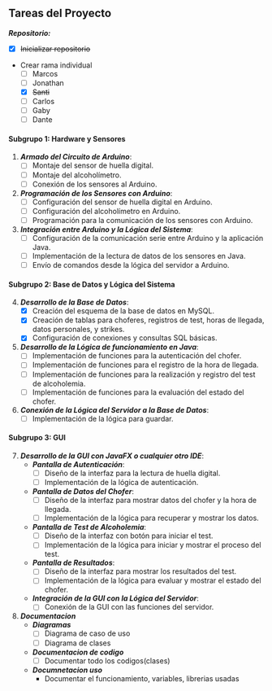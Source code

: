 
## Tareas del Proyecto

***Repositorio:***
- [x] ~~Inicializar repositorio~~
- Crear rama individual
    - [ ] Marcos
    - [ ] Jonathan
    - [x] ~~Santi~~
    - [ ] Carlos
    - [ ] Gaby
    - [ ] Dante

#### Subgrupo 1: Hardware y Sensores
1. ***Armado del Circuito de Arduino***:
   - [ ] Montaje del sensor de huella digital.
   - [ ] Montaje del alcoholímetro.
   - [ ] Conexión de los sensores al Arduino.

2. ***Programación de los Sensores con Arduino***:
   - [ ] Configuración del sensor de huella digital en Arduino.
   - [ ] Configuración del alcoholímetro en Arduino.
   - [ ] Programación para la comunicación de los sensores con Arduino.

3. ***Integración entre Arduino y la Lógica del Sistema***:
   - [ ] Configuración de la comunicación serie entre Arduino y la aplicación Java.
   - [ ] Implementación de la lectura de datos de los sensores en Java.
   - [ ] Envío de comandos desde la lógica del servidor a Arduino.

#### Subgrupo 2: Base de Datos y Lógica del Sistema

4. ***Desarrollo de la Base de Datos***:
   - [x] Creación del esquema de la base de datos en MySQL.
   - [x] Creación de tablas para choferes, registros de test, horas de llegada, datos personales, y strikes.
   - [x] Configuración de conexiones y consultas SQL básicas.

5. ***Desarrollo de la Lógica de funcionamiento en Java***:
   - [ ] Implementación de funciones para la autenticación del chofer.
   - [ ] Implementación de funciones para el registro de la hora de llegada.
   - [ ] Implementación de funciones para la realización y registro del test de alcoholemia.
   - [ ] Implementación de funciones para la evaluación del estado del chofer.

6. ***Conexión de la Lógica del Servidor a la Base de Datos***:
   - [ ] Implementación de la lógica para guardar.

#### Subgrupo 3: GUI

7. ***Desarrollo de la GUI con JavaFX o cualquier otro IDE***:
   - ***Pantalla de Autenticación***:
     - [ ] Diseño de la interfaz para la lectura de huella digital.
     - [ ] Implementación de la lógica de autenticación.
   - ***Pantalla de Datos del Chofer***:
     - [ ] Diseño de la interfaz para mostrar datos del chofer y la hora de llegada.
     - [ ] Implementación de la lógica para recuperar y mostrar los datos.
   - ***Pantalla de Test de Alcoholemia***:
     - [ ] Diseño de la interfaz con botón para iniciar el test.
     - [ ] Implementación de la lógica para iniciar y mostrar el proceso del test.
   - ***Pantalla de Resultados***:
     - [ ] Diseño de la interfaz para mostrar los resultados del test.
     - [ ] Implementación de la lógica para evaluar y mostrar el estado del chofer.
   - ***Integración de la GUI con la Lógica del Servidor***:
     - [ ] Conexión de la GUI con las funciones del servidor.
8. ***Documentacion***
   - ***Diagramas***
      - [ ] Diagrama de caso de uso
      - [ ] Diagrama de clases
   - ***Documentacion de codigo***
      - [ ] Documentar todo los codigos(clases)
   - ***Documnetacion uso***
      - Documentar el funcionamiento, variables, librerias usadas